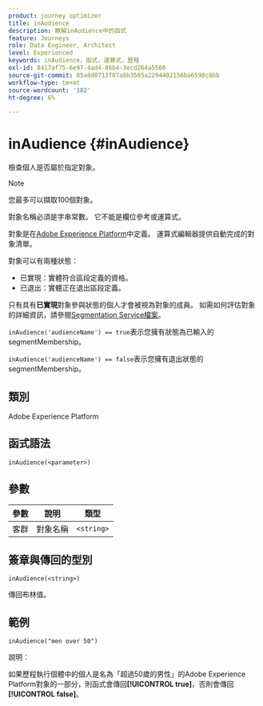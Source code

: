 ```yaml
---
product: journey optimizer
title: inAudience
description: 瞭解inAudience中的函式
feature: Journeys
role: Data Engineer, Architect
level: Experienced
keywords: inAudience，函式，運算式，歷程
exl-id: 8417af75-6e97-4ad4-86b4-3ecd264a5560
source-git-commit: 85a8d0713f87a8b3505a2294402156ba6598c8bb
workflow-type: tm+mt
source-wordcount: '182'
ht-degree: 6%

---
```


# inAudience {#inAudience}

檢查個人是否屬於指定對象。

>[!NOTE]
>
>您最多可以擷取100個對象。

對象名稱必須是字串常數。 它不能是欄位參考或運算式。

對象是在[Adobe Experience Platform](https://platform.adobe.com/audience/overview)中定義。 運算式編輯器提供自動完成的對象清單。

對象可以有兩種狀態：

* 已實現：實體符合區段定義的資格。
* 已退出：實體正在退出區段定義。

只有具有&#x200B;**已實現**&#x200B;對象參與狀態的個人才會被視為對象的成員。 如需如何評估對象的詳細資訊，請參閱[Segmentation Service檔案](https://experienceleague.adobe.com/docs/experience-platform/segmentation/tutorials/evaluate-a-segment.html#interpret-segment-results)。

`inAudience('audienceName') == true`表示您擁有狀態為已輸入的segmentMembership。

`inAudience('audienceName') == false`表示您擁有退出狀態的segmentMembership。

## 類別

Adobe Experience Platform

## 函式語法

`inAudience(<parameter>)`

## 參數

| 參數 | 說明 | 類型 |
|--- |--- |--- |
| 客群 | 對象名稱 | `<string>` |

## 簽章與傳回的型別

`inAudience(<string>)`

傳回布林值。

## 範例

`inAudience("men over 50")`

說明：

如果歷程執行個體中的個人是名為「超過50歲的男性」的Adobe Experience Platform對象的一部分，則函式會傳回&#x200B;**[!UICONTROL true]**，否則會傳回&#x200B;**[!UICONTROL false]**。
